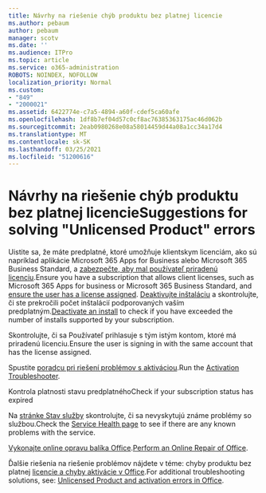 ```yaml
---
title: Návrhy na riešenie chýb produktu bez platnej licencie
ms.author: pebaum
author: pebaum
manager: scotv
ms.date: ''
ms.audience: ITPro
ms.topic: article
ms.service: o365-administration
ROBOTS: NOINDEX, NOFOLLOW
localization_priority: Normal
ms.custom:
- "849"
- "2000021"
ms.assetid: 6422774e-c7a5-4894-a60f-cdef5ca60afe
ms.openlocfilehash: 1df8b7ef04d57c0cf8ac76385363175ac46d062b
ms.sourcegitcommit: 2eab0980268e08a58014459d44a08a1cc34a17d4
ms.translationtype: MT
ms.contentlocale: sk-SK
ms.lasthandoff: 03/25/2021
ms.locfileid: "51200616"
---
```

# <a name="suggestions-for-solving-unlicensed-product-errors"></a><span data-ttu-id="d0c0a-102">Návrhy na riešenie chýb produktu bez platnej licencie</span><span class="sxs-lookup"><span data-stu-id="d0c0a-102">Suggestions for solving "Unlicensed Product" errors</span></span>

<span data-ttu-id="d0c0a-103">Uistite sa, že máte predplatné, ktoré umožňuje klientskym licenciám, ako sú napríklad aplikácie Microsoft 365 Apps for Business alebo Microsoft 365 Business Standard, a [zabezpečte, aby mal používateľ priradenú licenciu](https://docs.microsoft.com/microsoft-365/admin/add-users/add-users).</span><span class="sxs-lookup"><span data-stu-id="d0c0a-103">Ensure you have a subscription that allows client licenses, such as Microsoft 365 Apps for business or Microsoft 365 Business Standard, and [ensure the user has a license assigned](https://docs.microsoft.com/microsoft-365/admin/add-users/add-users).</span></span> <span data-ttu-id="d0c0a-104">[Deaktivujte inštaláciu](https://docs.microsoft.com/microsoft-365/admin/add-users/delete-a-user) a skontrolujte, či ste prekročili počet inštalácií podporovaných vaším predplatným.</span><span class="sxs-lookup"><span data-stu-id="d0c0a-104">[Deactivate an install](https://docs.microsoft.com/microsoft-365/admin/add-users/delete-a-user) to check if you have exceeded the number of installs supported by your subscription.</span></span>
  
<span data-ttu-id="d0c0a-105">Skontrolujte, či sa Používateľ prihlasuje s tým istým kontom, ktoré má priradenú licenciu.</span><span class="sxs-lookup"><span data-stu-id="d0c0a-105">Ensure the user is signing in with the same account that has the license assigned.</span></span>
  
<span data-ttu-id="d0c0a-106">Spustite [poradcu pri riešení problémov s aktiváciou](https://aka.ms/SARA-OfficeActivation-Alchemy).</span><span class="sxs-lookup"><span data-stu-id="d0c0a-106">Run the [Activation Troubleshooter](https://aka.ms/SARA-OfficeActivation-Alchemy).</span></span>
  
<span data-ttu-id="d0c0a-107">Kontrola platnosti stavu predplatného</span><span class="sxs-lookup"><span data-stu-id="d0c0a-107">Check if your subscription status has expired</span></span>
  
<span data-ttu-id="d0c0a-108">Na [stránke Stav služby](https://docs.microsoft.com/office365/enterprise/view-service-health) skontrolujte, či sa nevyskytujú známe problémy so službou.</span><span class="sxs-lookup"><span data-stu-id="d0c0a-108">Check the [Service Health page](https://docs.microsoft.com/office365/enterprise/view-service-health) to see if there are any known problems with the service.</span></span>
  
<span data-ttu-id="d0c0a-109">[Vykonajte online opravu balíka Office](https://support.office.com/Article/7821d4b6-7c1d-4205-aa0e-a6b40c5bb88b?wt.mc_id=Alchemy_ClientDIA).</span><span class="sxs-lookup"><span data-stu-id="d0c0a-109">[Perform an Online Repair of Office](https://support.office.com/Article/7821d4b6-7c1d-4205-aa0e-a6b40c5bb88b?wt.mc_id=Alchemy_ClientDIA).</span></span>
  
<span data-ttu-id="d0c0a-110">Ďalšie riešenia na riešenie problémov nájdete v téme: chyby produktu bez platnej [licencie a chyby aktivácie v Office](https://support.office.com/Article/0d23d3c0-c19c-4b2f-9845-5344fedc4380?wt.mc_id=Alchemy_ClientDIA).</span><span class="sxs-lookup"><span data-stu-id="d0c0a-110">For additional troubleshooting solutions, see: [Unlicensed Product and activation errors in Office](https://support.office.com/Article/0d23d3c0-c19c-4b2f-9845-5344fedc4380?wt.mc_id=Alchemy_ClientDIA).</span></span>
  